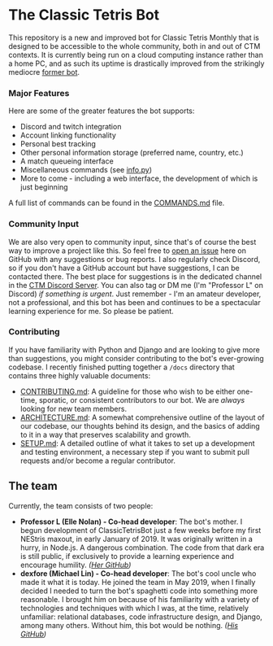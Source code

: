 # The Classic Tetris Bot

This repository is a new and improved bot for Classic Tetris Monthly that is designed to be accessible to the whole community, both in and out of CTM contexts.  It is currently being run on a cloud computing instance rather than a home PC, and as such its uptime is drastically improved from the strikingly mediocre [former bot](https://github.com/professor-l/lsq-bot).

### Major Features

Here are some of the greater features the bot supports:

* Discord and twitch integration
* Account linking functionality
* Personal best tracking
* Other personal information storage (preferred name, country, etc.)
* A match queueing interface
* Miscellaneous commands (see [info.py](https://github.com/professor-l/classic-tetris-project/blob/master/classic_tetris_project/commands/info.py))
* More to come - including a web interface, the development of which is just beginning

A full list of commands can be found in the [COMMANDS.md](https://github.com/professor-l/classic-tetris-project/blob/master/docs/COMMANDS.md) file.

### Community Input

We are also very open to community input, since that's of course the best way to improve a project like this. So feel free to [open an issue](https://github.com/professor-l/classic-tetris-project/issues) here on GitHub with any suggestions or bug reports. I also regularly check Discord, so if you don't have a GitHub account but have suggestions, I can be contacted there. The best place for suggestions is in the dedicated channel in the [CTM Discord Server](https://discord.gg/SYP37aV). You can also tag or DM me (I'm "Professor L" on Discord) _if something is urgent_. Just remember - I'm an amateur developer, not a professional, and this bot has been and continues to be a spectacular learning experience for me. So please be patient.

### Contributing

If you have familiarity with Python and Django and are looking to give more than suggestions, you might consider contributing to the bot's ever-growing codebase. I recently finished putting together a `/docs` directory that contains three highly valuable documents:

* [CONTRIBUTING.md](https://github.com/professor-l/classic-tetris-project/blob/master/docs/CONTRIBUTING.md): A guideline for those who wish to be either one-time, sporatic, or consistent contributors to our bot. We are _always_ looking for new team members.
* [ARCHITECTURE.md](https://github.com/professor-l/classic-tetris-project/blob/master/docs/ARCHITECTURE.md): A somewhat comprehensive outline of the layout of our codebase, our thoughts behind its design, and the basics of adding to it in a way that preserves scalability and growth.
* [SETUP.md](https://github.com/professor-l/classic-tetris-project/blobo/master/docs/SETUP.md): A detailed outline of what it takes to set up a development and testing environment, a necessary step if you want to submit pull requests and/or become a regular contributor.

## The team

Currently, the team consists of two people:

* **Professor L (Elle Nolan) - Co-head developer**: The bot's mother. I begun development of ClassicTetrisBot just a few weeks before my first NEStris maxout, in early January of 2019. It was originally written in a hurry, in Node.js. A dangerous combination. The code from that dark era is still public, if exclusively to provide a learning experience and encourage humility. _([Her GitHub](https://github.com/professor-l))_
* **dexfore (Michael Lin) - Co-head developer**: The bot's cool uncle who made it what it is today. He joined the team in May 2019, when I finally decided I needed to turn the bot's spaghetti code into something more reasonable. I brought him on because of his familiarity with a variety of technologies and techniques with which I was, at the time, relatively unfamiliar: relational databases, code infrastructure design, and Django, among many others. Without him, this bot would be nothing. _([His GitHub](https://github.com/michaelelin))_
